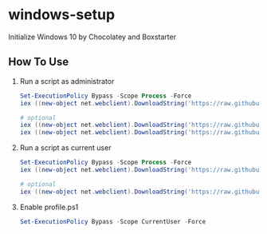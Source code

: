 # windows-setup

Initialize Windows 10 by Chocolatey and Boxstarter

## How To Use

1. Run a script as administrator

   ```powershell
   Set-ExecutionPolicy Bypass -Scope Process -Force
   iex ((new-object net.webclient).DownloadString('https://raw.githubusercontent.com/applejxd/windows-setup/main/deploy.ps1'))
   
   # optional
   iex ((new-object net.webclient).DownloadString('https://raw.githubusercontent.com/applejxd/windows-setup/main/scripts/network/sshd.ps1'))
   iex ((new-object net.webclient).DownloadString('https://raw.githubusercontent.com/applejxd/windows-setup/main/scripts/installer/cuda.ps1'))
   ```

2. Run a script as current user

   ```powershell
   Set-ExecutionPolicy Bypass -Scope Process -Force
   iex ((new-object net.webclient).DownloadString('https://raw.githubusercontent.com/applejxd/windows-setup/main/scoop.ps1'))
   
   # optional
   iex ((new-object net.webclient).DownloadString('https://raw.githubusercontent.com/applejxd/windows-setup/main/personal.ps1'))
   ```

3. Enable profile.ps1

   ```powershell
   Set-ExecutionPolicy Bypass -Scope CurrentUser -Force
   ```
